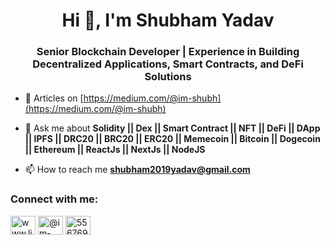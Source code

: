 <h1 align="center">Hi 👋, I'm Shubham Yadav</h1>
<h3 align="center">Senior Blockchain Developer | Experience in Building Decentralized Applications, Smart Contracts, and DeFi Solutions</h3>

- 📝 Articles on [https://medium.com/@im-shubh](https://medium.com/@im-shubh)

- 💬 Ask me about **Solidity || Dex || Smart Contract || NFT || DeFi || DApp || IPFS || DRC20 || BRC20 || ERC20 || Memecoin || Bitcoin || Dogecoin || Ethereum || ReactJs || NextJs || NodeJS**

- 📫 How to reach me **shubham2019yadav@gmail.com**

<h3 align="left">Connect with me:</h3>
<p align="left">
<a href="www.linkedin.com/in/im-shubham-yadav" target="blank"><img align="center" src="https://raw.githubusercontent.com/rahuldkjain/github-profile-readme-generator/master/src/images/icons/Social/linked-in-alt.svg" alt="www.linkedin.com/in/im-shubham-yadav" height="30" width="40" /></a>
<a href="https://medium.com/@im-shubh" target="blank"><img align="center" src="https://raw.githubusercontent.com/rahuldkjain/github-profile-readme-generator/master/src/images/icons/Social/medium.svg" alt="@im-shubh" height="30" width="40" /></a>
<a href="https://discordapp.com/users/556769332139655187" target="blank"><img align="center" src="https://raw.githubusercontent.com/rahuldkjain/github-profile-readme-generator/master/src/images/icons/Social/discord.svg" alt="556769332139655187" height="30" width="40" /></a>
</p>
